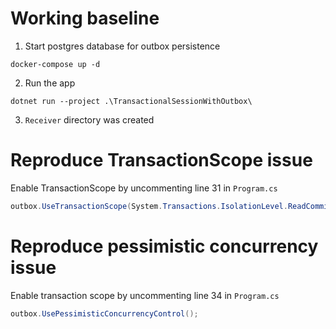 # Working baseline

1. Start postgres database for outbox persistence
```
docker-compose up -d
```

2. Run the app
```
dotnet run --project .\TransactionalSessionWithOutbox\
```

3. `Receiver` directory was created

# Reproduce TransactionScope issue

Enable TransactionScope by uncommenting line 31 in `Program.cs`

```csharp
outbox.UseTransactionScope(System.Transactions.IsolationLevel.ReadCommitted);
```

# Reproduce pessimistic concurrency issue

Enable transaction scope by uncommenting line 34 in `Program.cs`

```csharp
outbox.UsePessimisticConcurrencyControl();
```

